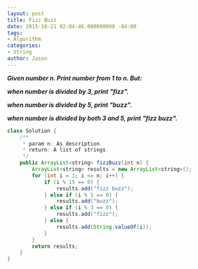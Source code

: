 ```yaml
---
layout: post
title: Fizz Buzz
date: 2015-10-21 02:04:46.000000000 -04:00
tags:
- Algorithm
categories:
- String
author: Jason
---
```

<p><strong><em>Given number n. Print number from 1 to n. But:</p>

when number is divided by 3, print "fizz".</p>
when number is divided by 5, print "buzz".</p>
when number is divided by both 3 and 5, print "fizz buzz".</em></strong></p>

``` java
class Solution {
    /**
     * param n: As description.
     * return: A list of strings.
     */
    public ArrayList<string> fizzBuzz(int n) {
        ArrayList<string> results = new ArrayList<string>();
        for (int i = 1; i <= n; i++) {
            if (i % 15 == 0) {
                results.add("fizz buzz");
            } else if (i % 5 == 0) {
                results.add("buzz");
            } else if (i % 3 == 0) {
                results.add("fizz");
            } else {
                results.add(String.valueOf(i));
            }
        }
        return results;
    }
}
```
